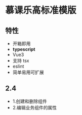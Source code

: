 # 慕课乐高标准模版

## 特性
* 开箱即用
* **typescript** 
* Vue3
* 支持 tsx
* eslint
* 简单易用可扩展

## 2.4
* 1.创建和删除组件
* 2.编辑业务组件的属性
